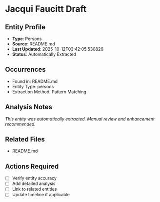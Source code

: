 # Jacqui Faucitt Draft

## Entity Profile
- **Type**: Persons
- **Source**: README.md
- **Last Updated**: 2025-10-12T03:42:05.530826
- **Status**: Automatically Extracted

## Occurrences
- Found in: README.md
- Entity Type: persons
- Extraction Method: Pattern Matching

## Analysis Notes
*This entity was automatically extracted. Manual review and enhancement recommended.*

## Related Files
- README.md

## Actions Required
- [ ] Verify entity accuracy
- [ ] Add detailed analysis
- [ ] Link to related entities
- [ ] Update timeline if applicable
